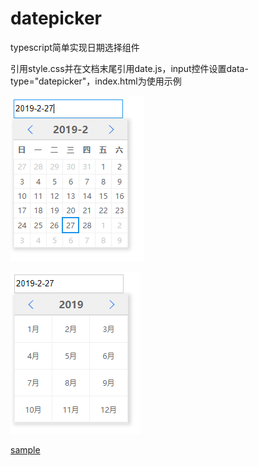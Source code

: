# datepicker
typescript简单实现日期选择组件

引用style.css并在文档末尾引用date.js，input控件设置data-type="datepicker"，index.html为使用示例

![演示](https://github.com/ghconn/datepicker/blob/master/1.png)

![演示](https://github.com/ghconn/datepicker/blob/master/2.png)

[sample](https://luck-y.rthe.net/datepicker/module.html)
